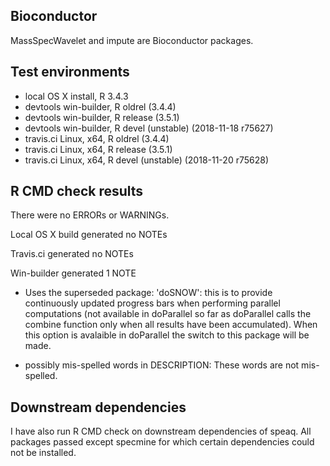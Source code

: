 Bioconductor
------------

MassSpecWavelet and impute are Bioconductor packages.

Test environments
-----------------

-   local OS X install, R 3.4.3
-   devtools win-builder, R oldrel (3.4.4)
-   devtools win-builder, R release (3.5.1)
-   devtools win-builder, R devel (unstable) (2018-11-18 r75627)
-   travis.ci Linux, x64, R oldrel (3.4.4)
-   travis.ci Linux, x64, R release (3.5.1)
-   travis.ci Linux, x64, R devel (unstable) (2018-11-20 r75628)

R CMD check results
-------------------

There were no ERRORs or WARNINGs.

Local OS X build generated no NOTEs

Travis.ci generated no NOTEs

Win-builder generated 1 NOTE

-   Uses the superseded package: 'doSNOW': this is to provide
    continuously updated progress bars when performing parallel
    computations (not available in doParallel so far as doParallel calls
    the combine function only when all results have been accumulated).
    When this option is avalaible in doParallel the switch to this
    package will be made.

-   possibly mis-spelled words in DESCRIPTION: These words are
    not mis-spelled.

Downstream dependencies
-----------------------

I have also run R CMD check on downstream dependencies of speaq. All
packages passed except specmine for which certain dependencies could not
be installed.
